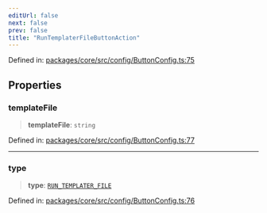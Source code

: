 ```yaml
---
editUrl: false
next: false
prev: false
title: "RunTemplaterFileButtonAction"
---
```


Defined in: [packages/core/src/config/ButtonConfig.ts:75](https://github.com/mProjectsCode/obsidian-meta-bind-plugin/blob/43804cae2c305431d6768245a6348f2ee7f14fca/packages/core/src/config/ButtonConfig.ts#L75)

## Properties

### templateFile

> **templateFile**: `string`

Defined in: [packages/core/src/config/ButtonConfig.ts:77](https://github.com/mProjectsCode/obsidian-meta-bind-plugin/blob/43804cae2c305431d6768245a6348f2ee7f14fca/packages/core/src/config/ButtonConfig.ts#L77)

***

### type

> **type**: [`RUN_TEMPLATER_FILE`](/obsidian-meta-bind-plugin-docs/api/enumerations/buttonactiontype/#run_templater_file)

Defined in: [packages/core/src/config/ButtonConfig.ts:76](https://github.com/mProjectsCode/obsidian-meta-bind-plugin/blob/43804cae2c305431d6768245a6348f2ee7f14fca/packages/core/src/config/ButtonConfig.ts#L76)
